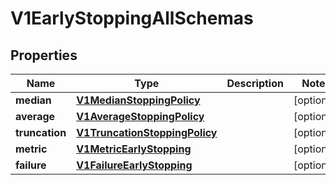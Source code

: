 
# V1EarlyStoppingAllSchemas

## Properties
Name | Type | Description | Notes
------------ | ------------- | ------------- | -------------
**median** | [**V1MedianStoppingPolicy**](V1MedianStoppingPolicy.md) |  |  [optional]
**average** | [**V1AverageStoppingPolicy**](V1AverageStoppingPolicy.md) |  |  [optional]
**truncation** | [**V1TruncationStoppingPolicy**](V1TruncationStoppingPolicy.md) |  |  [optional]
**metric** | [**V1MetricEarlyStopping**](V1MetricEarlyStopping.md) |  |  [optional]
**failure** | [**V1FailureEarlyStopping**](V1FailureEarlyStopping.md) |  |  [optional]



